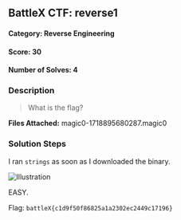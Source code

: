 ## BattleX CTF: reverse1 
#### Category: Reverse Engineering
#### Score: 30
#### Number of Solves: 4 
### Description

> What is the flag?

**Files Attached:** magic0-1718895680287.magic0
    
### Solution Steps

I ran `strings` as soon as I downloaded the binary.

![Illustration](https://i.imgur.com/ErGicIR.png)

EASY.

Flag: `battleX{c1d9f50f86825a1a2302ec2449c17196}`